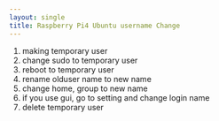```yaml
---
layout: single
title: Raspberry Pi4 Ubuntu username Change
---
```


1. making temporary user
2. change sudo to temporary user
3. reboot to temporary user
4. rename olduser name to new name
5. change home, group to new name
6. if you use gui, go to setting and change login name
7. delete temporary user


